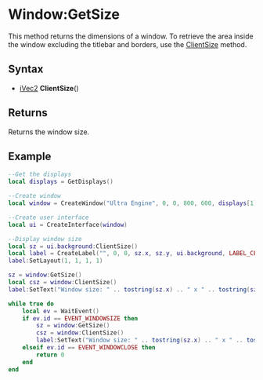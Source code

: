 # Window:GetSize

This method returns the dimensions of a window. To retrieve the area inside the window excluding the titlebar and borders, use the [ClientSize](Window_ClientSize.md) method.

## Syntax

- [iVec2](iVec2.md) **ClientSize**()

## Returns

Returns the window size.

## Example

```lua
--Get the displays
local displays = GetDisplays()

--Create window
local window = CreateWindow("Ultra Engine", 0, 0, 800, 600, displays[1], WINDOW_TITLEBAR | WINDOW_RESIZABLE)

--Create user interface
local ui = CreateInterface(window)

--Display window size
local sz = ui.background:ClientSize()
local label = CreateLabel("", 0, 0, sz.x, sz.y, ui.background, LABEL_CENTER | LABEL_MIDDLE)
label:SetLayout(1, 1, 1, 1)

sz = window:GetSize()
local csz = window:ClientSize()
label:SetText("Window size: " .. tostring(sz.x) .. " x " .. tostring(sz.y) .. "\n\nClient size: " .. tostring(csz.x) .. " x " .. tostring(csz.y))

while true do
    local ev = WaitEvent()
    if ev.id == EVENT_WINDOWSIZE then
        sz = window:GetSize()
        csz = window:ClientSize()
        label:SetText("Window size: " .. tostring(sz.x) .. " x " .. tostring(sz.y) .. "\n\nClient size: " .. tostring(csz.x) .. " x " .. tostring(csz.y))
    elseif ev.id == EVENT_WINDOWCLOSE then
        return 0
    end
end
```
